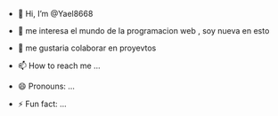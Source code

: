 - 👋 Hi, I’m @Yael8668
- 👀 me interesa el mundo de la programacion web , soy nueva en esto

- 💞️ me gustaria colaborar en proyevtos
- 📫 How to reach me ...
- 😄 Pronouns: ...
- ⚡ Fun fact: ...

<!---
Yael8668/Yael8668 is a ✨ special ✨ repository because its `README.md` (this file) appears on your GitHub profile.
You can click the Preview link to take a look at your changes.
--->
